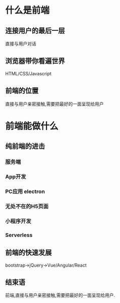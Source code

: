 # 什么是前端
## 连接用户的最后一层
直接与用户对话

## 浏览器带你看遍世界
HTML/CSS/Javascript

## 前端的位置
直接与用户亲密接触,需要把最好的一面呈现给用户

# 前端能做什么
## 纯前端的进击
### 服务端
### App开发
### PC应用 electron
### 无处不在的H5页面
### 小程序开发
### Serverless

## 前端的快速发展
bootstrap->jQuery->Vue/Angular/React

## 结束语
前端,直接与用户亲密接触,需要把最好的一面呈现给用户.
